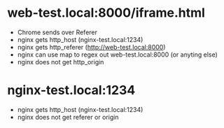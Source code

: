 # web-test.local:8000/iframe.html
- Chrome sends over Referer
- nginx gets http_host (nginx-test.local:1234)
- nginx gets http_referer (http://web-test.local:8000)
- nginx can use map to regex out web-test.local:8000 (or anyting else)
- nginx does not get http_origin

# nginx-test.local:1234
- nginx gets http_host (nginx-test.local:1234)
- nginx does not get referer or origin
